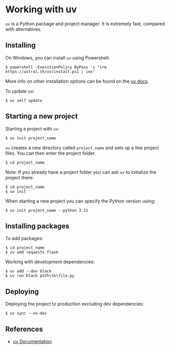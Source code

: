 # Working with uv

`uv` is a Python package and project manager. It is extremely fast, compared with alternatives.


## Installing 

On Windows, you can install `uv` using Powershell:

```
$ powershell -ExecutionPolicy ByPass -c "irm https://astral.sh/uv/install.ps1 | iex"
```

More info on other installation options can be found on the [uv docs](https://docs.astral.sh/uv/getting-started/installation/).

To update uv:

```
$ uv self update
```


## Starting a new project

Starting a project with `uv`:

```
$ uv init project_name
```

`uv` creates a new directory called `project_name` and sets up a few project files. You can then enter the project folder.

```
$ cd project_name
```

Note: If you already have a project folder you can ask `uv` to initialize the project there:

```
$ cd project_name
$ uv init
```

When starting a new project you can specify the Python version using:

```
$ uv init project_name --python 3.11
```

## Installing packages

To add packages:

```
$ cd project_name
$ uv add requests flask
```

Working with development dependencies:

```
$ uv add --dev black
$ uv run black path\to\file.py
```

## Deploying

Deploying the project to production excluding dev dependencies:

```
$ uv sync --no-dev
```

## References

- [uv Documentation](https://docs.astral.sh/uv/)

